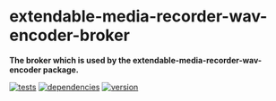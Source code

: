 # extendable-media-recorder-wav-encoder-broker

**The broker which is used by the extendable-media-recorder-wav-encoder package.**

[![tests](https://img.shields.io/travis/chrisguttandin/extendable-media-recorder-wav-encoder-broker/master.svg?style=flat-square)](https://travis-ci.org/chrisguttandin/extendable-media-recorder-wav-encoder-broker)
[![dependencies](https://img.shields.io/david/chrisguttandin/extendable-media-recorder-wav-encoder-broker.svg?style=flat-square)](https://www.npmjs.com/package/extendable-media-recorder-wav-encoder-broker)
[![version](https://img.shields.io/npm/v/extendable-media-recorder-wav-encoder-broker.svg?style=flat-square)](https://www.npmjs.com/package/extendable-media-recorder-wav-encoder-broker)

